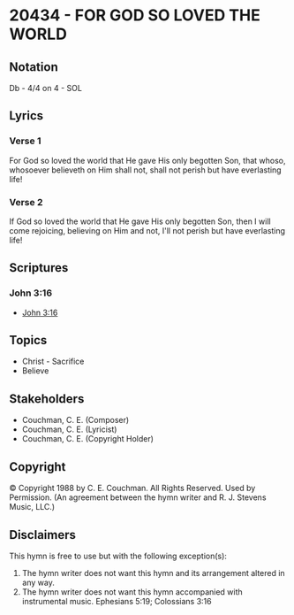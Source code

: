 # 20434 - FOR GOD SO LOVED THE WORLD

## Notation

Db - 4/4 on 4 - SOL

## Lyrics

### Verse 1

For God so loved the world that He gave His only begotten Son, that whoso, whosoever believeth on Him shall not, shall not perish but have everlasting life!

### Verse 2

If God so loved the world that He gave His only begotten Son, then I will come rejoicing, believing on Him and not, I'll not perish but have everlasting life!


## Scriptures

### John 3:16

- [John 3:16](https://www.biblegateway.com/passage/?search=John%203%3A16)


## Topics

- Christ - Sacrifice
- Believe

## Stakeholders

- Couchman, C. E. (Composer)
- Couchman, C. E. (Lyricist)
- Couchman, C. E. (Copyright Holder)

## Copyright

© Copyright 1988 by C. E. Couchman. All Rights Reserved. Used by Permission.
(An agreement between the hymn writer and R. J. Stevens Music, LLC.)

## Disclaimers

This hymn is free to use but with the following exception(s):
1. The hymn writer does not want this hymn and its arrangement altered in any way.
2. The hymn writer does not want this hymn accompanied with instrumental music.
Ephesians 5:19; Colossians 3:16

